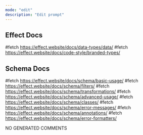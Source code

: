 ```yaml
---
mode: "edit"
description: "Edit prompt"
---
```


## Effect Docs

#fetch https://effect.website/docs/data-types/data/
#fetch https://effect.website/docs/code-style/branded-types/

## Schema Docs

#fetch https://effect.website/docs/schema/basic-usage/
#fetch https://effect.website/docs/schema/filters/
#fetch https://effect.website/docs/schema/transformations/
#fetch https://effect.website/docs/schema/advanced-usage/
#fetch https://effect.website/docs/schema/classes/
#fetch https://effect.website/docs/schema/error-messages/
#fetch https://effect.website/docs/schema/annotations/
#fetch https://effect.website/docs/schema/error-formatters/


NO GENERATED COMMENTS